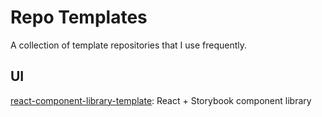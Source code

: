 # Repo Templates
A collection of template repositories that I use frequently.

## UI

[react-component-library-template](https://github.com/forksofpower/react-component-library-template): React + Storybook component library
